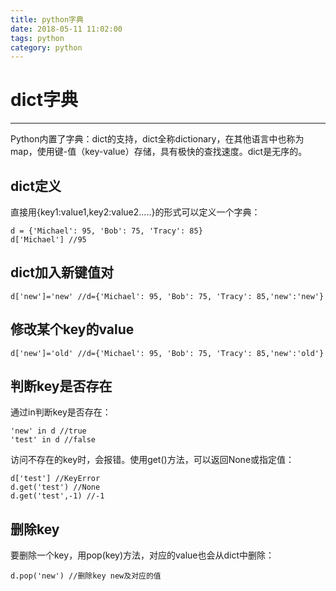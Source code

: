```yaml
---
title: python字典
date: 2018-05-11 11:02:00
tags: python
category: python
---
```


# dict字典
---------------
Python内置了字典：dict的支持，dict全称dictionary，在其他语言中也称为map，使用键-值（key-value）存储，具有极快的查找速度。dict是无序的。

## dict定义
直接用{key1:value1,key2:value2.....}的形式可以定义一个字典：

    d = {'Michael': 95, 'Bob': 75, 'Tracy': 85}
    d['Michael'] //95

## dict加入新键值对

    d['new']='new' //d={'Michael': 95, 'Bob': 75, 'Tracy': 85,'new':'new'}

## 修改某个key的value

    d['new']='old' //d={'Michael': 95, 'Bob': 75, 'Tracy': 85,'new':'old'}

## 判断key是否存在
通过in判断key是否存在：

    'new' in d //true
    'test' in d //false
访问不存在的key时，会报错。使用get()方法，可以返回None或指定值：

    d['test'] //KeyError
    d.get('test') //None
    d.get('test',-1) //-1

## 删除key
要删除一个key，用pop(key)方法，对应的value也会从dict中删除：

    d.pop('new') //删除key new及对应的值


